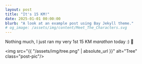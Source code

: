 ```yaml
---
layout: post
title: "It's 15 KM!"
date: 2025-01-01 00:00:00
blurb: "A look at an example post using Bay Jekyll theme."
# og_image: /assets/img/content/Meet_The_Characters.svg
---
```


Nothing much, I just ran my very 1st 15 KM <i>marathon</i> today :) 🌻

<img src="{{ "/assets/img/tree.png" | absolute_url }}" alt="Tree" class="post-pic"/>
